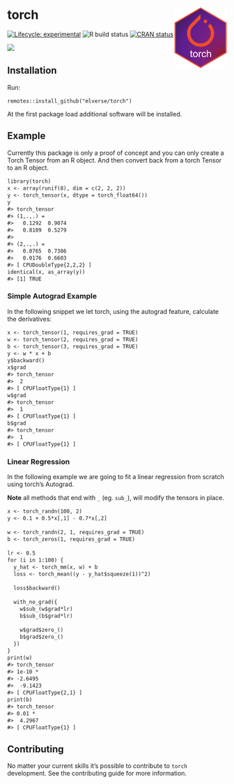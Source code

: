
<!-- README.md is generated from README.Rmd. Please edit that file -->

torch <a href='https://mlverse.github.io/torch'><img src='man/figures/torch.png' align="right" height="139" /></a>
==================================================================================================================

[![Lifecycle:
experimental](https://img.shields.io/badge/lifecycle-experimental-orange.svg)](https://www.tidyverse.org/lifecycle/#experimental)
![R build
status](https://github.com/mlverse/torch/workflows/Test/badge.svg)
[![CRAN
status](https://www.r-pkg.org/badges/version/torch)](https://CRAN.R-project.org/package=torch)

[![](https://cranlogs.r-pkg.org/badges/torch)](https://cran.r-project.org/package=torch)

Installation
------------

Run:

    remotes::install_github("mlverse/torch")

At the first package load additional software will be installed.

Example
-------

Currently this package is only a proof of concept and you can only
create a Torch Tensor from an R object. And then convert back from a
torch Tensor to an R object.

    library(torch)
    x <- array(runif(8), dim = c(2, 2, 2))
    y <- torch_tensor(x, dtype = torch_float64())
    y
    #> torch_tensor 
    #> (1,.,.) = 
    #>   0.1292  0.9074
    #>   0.8109  0.5279
    #> 
    #> (2,.,.) = 
    #>   0.0765  0.7386
    #>   0.0176  0.6603
    #> [ CPUDoubleType{2,2,2} ]
    identical(x, as_array(y))
    #> [1] TRUE

### Simple Autograd Example

In the following snippet we let torch, using the autograd feature,
calculate the derivatives:

    x <- torch_tensor(1, requires_grad = TRUE)
    w <- torch_tensor(2, requires_grad = TRUE)
    b <- torch_tensor(3, requires_grad = TRUE)
    y <- w * x + b
    y$backward()
    x$grad
    #> torch_tensor 
    #>  2
    #> [ CPUFloatType{1} ]
    w$grad
    #> torch_tensor 
    #>  1
    #> [ CPUFloatType{1} ]
    b$grad
    #> torch_tensor 
    #>  1
    #> [ CPUFloatType{1} ]

### Linear Regression

In the following example we are going to fit a linear regression from
scratch using torch’s Autograd.

**Note** all methods that end with `_` (eg. `sub_`), will modify the
tensors in place.

    x <- torch_randn(100, 2)
    y <- 0.1 + 0.5*x[,1] - 0.7*x[,2]

    w <- torch_randn(2, 1, requires_grad = TRUE)
    b <- torch_zeros(1, requires_grad = TRUE)

    lr <- 0.5
    for (i in 1:100) {
      y_hat <- torch_mm(x, w) + b
      loss <- torch_mean((y - y_hat$squeeze(1))^2)
      
      loss$backward()
      
      with_no_grad({
        w$sub_(w$grad*lr)
        b$sub_(b$grad*lr)   
        
        w$grad$zero_()
        b$grad$zero_()
      })
    }
    print(w)
    #> torch_tensor 
    #> 1e-10 *
    #> -2.6495
    #>  -9.1423
    #> [ CPUFloatType{2,1} ]
    print(b) 
    #> torch_tensor 
    #> 0.01 *
    #>  4.2967
    #> [ CPUFloatType{1} ]

Contributing
------------

No matter your current skills it’s possible to contribute to `torch`
development. See the contributing guide for more information.
